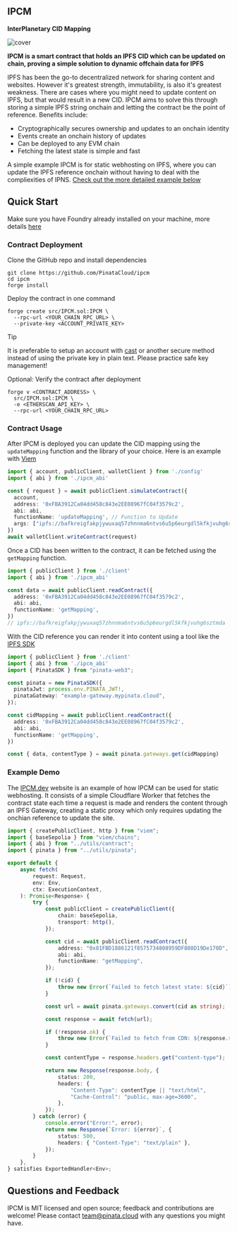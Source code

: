 ## IPCM

**InterPlanetary CID Mapping**

![cover](https://dweb.mypinata.cloud/ipfs/bafkreigsap637s5qtmp2cqomi3tkjlz62pet35x3cfbjqzh7mmbioiooei)

**IPCM is a smart contract that holds an IPFS CID which can be updated on chain, proving a simple solution to dynamic offchain data for IPFS**

IPFS has been the go-to decentralized network for sharing content and websites. However it's greatest strength, immutability, is also it's greatest weakness. There are cases where you might need to update content on IPFS, but that would result in a new CID. IPCM aims to solve this through storing a simple IPFS string onchain and letting the contract be the point of reference. Benefits include:

- Cryptographically secures ownership and updates to an onchain identity
- Events create an onchain history of updates
- Can be deployed to any EVM chain
- Fetching the latest state is simple and fast

A simple example IPCM is for static webhosting on IPFS, where you can update the IPFS reference onchain without having to deal with the compliexities of IPNS. [Check out the more detailed example below](#example-demo)

## Quick Start

Make sure you have Foundry already installed on your machine, more details [here](https://book.getfoundry.sh/getting-started/installation)

### Contract Deployment

Clone the GitHub repo and install dependencies

```
git clone https://github.com/PinataCloud/ipcm
cd ipcm
forge install
```

Deploy the contract in one command

```
forge create src/IPCM.sol:IPCM \
  --rpc-url <YOUR_CHAIN_RPC_URL> \
  --private-key <ACCOUNT_PRIVATE_KEY>
```

> [!TIP]
> It is preferable to setup an account with [cast](https://book.getfoundry.sh/tutorials/best-practices?highlight=wallet#private-key-management) or another secure method instead of using the private key in plain text. Please practice safe key management!

Optional: Verify the contract after deployment

```
forge v <CONTRACT_ADDRESS> \
  src/IPCM.sol:IPCM \
  -e <ETHERSCAN_API_KEY> \
  --rpc-url <YOUR_CHAIN_RPC_URL>
```

### Contract Usage

After IPCM is deployed you can update the CID mapping using the `updateMapping` function and the library of your choice. Here is an example with [Viem](https://viem.sh/docs/contract/writeContract#writecontract)

```typescript
import { account, publicClient, walletClient } from './config'
import { abi } from './ipcm_abi'

const { request } = await publicClient.simulateContract({
  account,
  address: '0xFBA3912Ca04dd458c843e2EE08967fC04f3579c2',
  abi: abi,
  functionName: 'updateMapping', // Function to Update
  args: ["ipfs://bafkreigfakpjywuxaq57zhnnma6ntvs6u5p6eurgdl5kfkjvuhg6sztmda"] // IPFS CID args
})
await walletClient.writeContract(request)
```

Once a CID has been written to the contract, it can be fetched using the `getMapping` function.

```typescript
import { publicClient } from './client'
import { abi } from './ipcm_abi'

const data = await publicClient.readContract({
  address: '0xFBA3912Ca04dd458c843e2EE08967fC04f3579c2',
  abi: abi,
  functionName: 'getMapping',
})
// ipfs://bafkreigfakpjywuxaq57zhnnma6ntvs6u5p6eurgdl5kfkjvuhg6sztmda
```

With the CID reference you can render it into content using a tool like the [IPFS SDK](https://docs.pinata.cloud/web3/sdk)

```typescript
import { publicClient } from './client'
import { abi } from './ipcm_abi'
import { PinataSDK } from "pinata-web3";

const pinata = new PinataSDK({
  pinataJwt: process.env.PINATA_JWT!,
  pinataGateway: "example-gateway.mypinata.cloud",
});

const cidMapping = await publicClient.readContract({
  address: '0xFBA3912Ca04dd458c843e2EE08967fC04f3579c2',
  abi: abi,
  functionName: 'getMapping',
})

const { data, contentType } = await pinata.gateways.get(cidMapping)
```

### Example Demo

The [IPCM.dev](https://ipfs.dev) website is an example of how IPCM can be used for static webhosting. It consists of a simple Cloudflare Worker that fetches the contract state each time a request is made and renders the content through an IPFS Gateway, creating a static proxy which only requires updating the onchian reference to update the site.

```typescript
import { createPublicClient, http } from "viem";
import { baseSepolia } from "viem/chains";
import { abi } from "../utils/contract";
import { pinata } from "../utils/pinata";

export default {
	async fetch(
		request: Request,
		env: Env,
		ctx: ExecutionContext,
	): Promise<Response> {
		try {
			const publicClient = createPublicClient({
				chain: baseSepolia,
				transport: http(),
			});

			const cid = await publicClient.readContract({
				address: "0x81FBD1886121f8575734808959DF808D19De170D",
				abi: abi,
				functionName: "getMapping",
			});

			if (!cid) {
				throw new Error(`Failed to fetch latest state: ${cid}`);
			}

			const url = await pinata.gateways.convert(cid as string);

			const response = await fetch(url);

			if (!response.ok) {
				throw new Error(`Failed to fetch from CDN: ${response.statusText}`);
			}

			const contentType = response.headers.get("content-type");

			return new Response(response.body, {
				status: 200,
				headers: {
					"Content-Type": contentType || "text/html",
					"Cache-Control": "public, max-age=3600",
				},
			});
		} catch (error) {
			console.error("Error:", error);
			return new Response(`Error: ${error}`, {
				status: 500,
				headers: { "Content-Type": "text/plain" },
			});
		}
	},
} satisfies ExportedHandler<Env>;
```

## Questions and Feedback

IPCM is MIT licensed and open source; feedback and contributions are welcome! Please contact [team@pinata.cloud](mailto:team@pinata.cloud) with any questions you might have.
